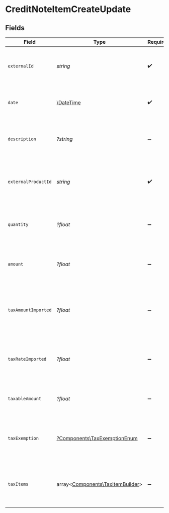 # CreditNoteItemCreateUpdate


## Fields

| Field                                                                         | Type                                                                          | Required                                                                      | Description                                                                   |
| ----------------------------------------------------------------------------- | ----------------------------------------------------------------------------- | ----------------------------------------------------------------------------- | ----------------------------------------------------------------------------- |
| `externalId`                                                                  | *string*                                                                      | :heavy_check_mark:                                                            | Unique identifier for the credit note item in the external system.            |
| `date`                                                                        | [\DateTime](https://www.php.net/manual/en/class.datetime.php)                 | :heavy_check_mark:                                                            | Date when the credit note item was issued or created.                         |
| `description`                                                                 | *?string*                                                                     | :heavy_minus_sign:                                                            | Brief explanation or details about the credit note item.                      |
| `externalProductId`                                                           | *string*                                                                      | :heavy_check_mark:                                                            | Unique identifier for the associated product in the external system.          |
| `quantity`                                                                    | *?float*                                                                      | :heavy_minus_sign:                                                            | Number of units or amount of the product being credited.                      |
| `amount`                                                                      | *?float*                                                                      | :heavy_minus_sign:                                                            | Total monetary value of the credit note item before taxes.                    |
| `taxAmountImported`                                                           | *?float*                                                                      | :heavy_minus_sign:                                                            | Pre-calculated tax amount for the item, if provided by the external system.   |
| `taxRateImported`                                                             | *?float*                                                                      | :heavy_minus_sign:                                                            | Pre-calculated tax rate for the item, if provided by the external system.     |
| `taxableAmount`                                                               | *?float*                                                                      | :heavy_minus_sign:                                                            | Portion of the item amount subject to taxation.                               |
| `taxExemption`                                                                | [?Components\TaxExemptionEnum](../../Models/Components/TaxExemptionEnum.md)   | :heavy_minus_sign:                                                            | This enum is used to determine if a transaction is exempt from tax.           |
| `taxItems`                                                                    | array<[Components\TaxItemBuilder](../../Models/Components/TaxItemBuilder.md)> | :heavy_minus_sign:                                                            | Detailed breakdown of individual tax components applied to this item.         |